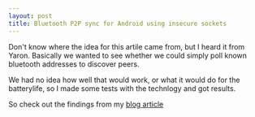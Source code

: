 ```yaml
---
layout: post
title: Bluetooth P2P sync for Android using insecure sockets
---
```

Don't know where the idea for this artile came from, but I heard it from Yaron. Basically we wanted to see whether we could simply poll known bluetooth addresses to discover peers.

We had no idea how well that would work, or what it would do for the batterylife, so I made some tests with the technlogy and got results.

So check out the findings from  my [blog article](http://www.drjukka.com/blog/wordpress/?p=121)
